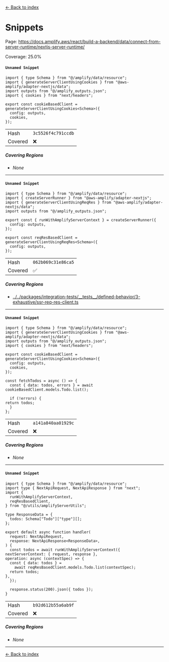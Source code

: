 [<- Back to index](../../../../../../docs-pages.md)

#  Snippets

Page: https://docs.amplify.aws/react/build-a-backend/data/connect-from-server-runtime/nextjs-server-runtime/

Coverage: 25.0%

#### `Unnamed Snippet`

~~~
import { type Schema } from "@/amplify/data/resource";
import { generateServerClientUsingCookies } from "@aws-amplify/adapter-nextjs/data";
import outputs from "@/amplify_outputs.json";
import { cookies } from "next/headers";

export const cookieBasedClient = generateServerClientUsingCookies<Schema>({
  config: outputs,
  cookies,
});

~~~

| | |
| -- | -- |
| Hash | `3c5526f4c791ccdb` |
| Covered | ❌ |

##### Covering Regions

- *None*

---

#### `Unnamed Snippet`

~~~
import { type Schema } from "@/amplify/data/resource";
import { createServerRunner } from "@aws-amplify/adapter-nextjs";
import { generateServerClientUsingReqRes } from "@aws-amplify/adapter-nextjs/data";
import outputs from "@/amplify_outputs.json";

export const { runWithAmplifyServerContext } = createServerRunner({
  config: outputs,
});

export const reqResBasedClient = generateServerClientUsingReqRes<Schema>({
  config: outputs,
});

~~~

| | |
| -- | -- |
| Hash | `062b069c31e86ca5` |
| Covered | ✅ |

##### Covering Regions

- [../../packages/integration-tests/\_\_tests\_\_/defined-behavior/3-exhaustive/ssr-req-res-client.ts](../../../../../../../../packages/integration-tests/__tests__/defined-behavior/3-exhaustive/ssr-req-res-client.ts#108)

---

#### `Unnamed Snippet`

~~~
import { type Schema } from "@/amplify/data/resource";
import { generateServerClientUsingCookies } from "@aws-amplify/adapter-nextjs/data";
import outputs from "@/amplify_outputs.json";
import { cookies } from "next/headers";

export const cookieBasedClient = generateServerClientUsingCookies<Schema>({
  config: outputs,
  cookies,
});

const fetchTodos = async () => {
  const { data: todos, errors } = await cookieBasedClient.models.Todo.list();

  if (!errors) {
return todos;
  }
};

~~~

| | |
| -- | -- |
| Hash | `a141a840aa01929c` |
| Covered | ❌ |

##### Covering Regions

- *None*

---

#### `Unnamed Snippet`

~~~
import { type Schema } from "@/amplify/data/resource";
import type { NextApiRequest, NextApiResponse } from "next";
import {
  runWithAmplifyServerContext,
  reqResBasedClient,
} from "@/utils/amplifyServerUtils";

type ResponseData = {
  todos: Schema["Todo"]["type"][];
};

export default async function handler(
  request: NextApiRequest,
  response: NextApiResponse<ResponseData>,
) {
  const todos = await runWithAmplifyServerContext({
nextServerContext: { request, response },
operation: async (contextSpec) => {
  const { data: todos } =
    await reqResBasedClient.models.Todo.list(contextSpec);
  return todos;
},
  });

  response.status(200).json({ todos });
}

~~~

| | |
| -- | -- |
| Hash | `b92d612b55a6ab9f` |
| Covered | ❌ |

##### Covering Regions

- *None*

---

[<- Back to index](../../../../../../docs-pages.md)
